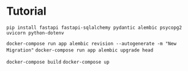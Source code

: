 # Tutorial

`pip install fastapi fastapi-sqlalchemy pydantic alembic psycopg2 uvicorn python-dotenv`

`docker-compose run app alembic revision --autogenerate -m "New Migration"`
`docker-compose run app alembic upgrade head`

`docker-compose build`
`docker-compose up`